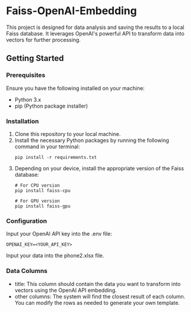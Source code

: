 # Faiss-OpenAI-Embedding
This project is designed for data analysis and saving the results to a local Faiss database. It leverages OpenAI's powerful API to transform data into vectors for further processing.

## Getting Started

### Prerequisites
Ensure you have the following installed on your machine:

- Python 3.x
- pip (Python package installer)

### Installation
1. Clone this repository to your local machine.
2. Install the necessary Python packages by running the following command in your terminal:
    ```commandline
    pip install -r requirements.txt
    ```
3. Depending on your device, install the appropriate version of the Faiss database:
    ```commandline
    # For CPU version
    pip install faiss-cpu
    
    # For GPU version
    pip install faiss-gpu
    ```
### Configuration
Input your OpenAI API key into the .env file:
```
OPENAI_KEY=<YOUR_API_KEY>
```
Input your data into the phone2.xlsx file.

### Data Columns
- title: This column should contain the data you want to transform into vectors using the OpenAI API embedding.
- other columns: The system will find the closest result of each column. You can modify the rows as needed to generate your own template.